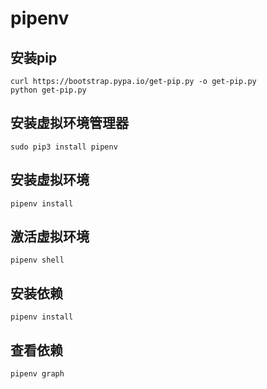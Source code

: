 # pipenv

## 安装pip
```
curl https://bootstrap.pypa.io/get-pip.py -o get-pip.py
python get-pip.py
```

## 安装虚拟环境管理器
```
sudo pip3 install pipenv
```

## 安装虚拟环境
```
pipenv install
```

## 激活虚拟环境
```
pipenv shell
```

## 安装依赖
```
pipenv install
```

## 查看依赖
```
pipenv graph
```



